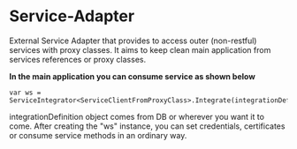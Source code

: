 # Service-Adapter
External Service Adapter that provides to access outer (non-restful) services with proxy classes. It aims to keep clean main application from services references or proxy classes. 


**In the main application you can consume service as shown below**

    var ws = ServiceIntegrator<ServiceClientFromProxyClass>.Integrate(integrationDefinition);

integrationDefinition object comes from DB or wherever you want it to come.
After creating the "ws" instance, you can set credentials, certificates or consume service methods in an ordinary way.

